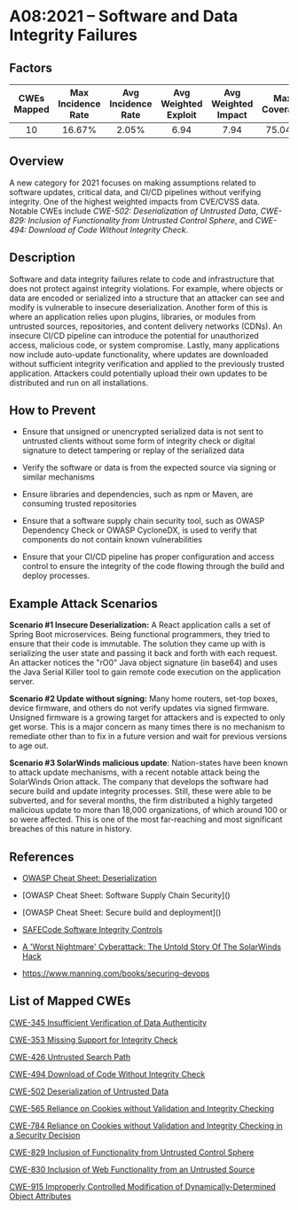 # A08:2021 – Software and Data Integrity Failures

## Factors

| CWEs Mapped | Max Incidence Rate | Avg Incidence Rate | Avg Weighted Exploit | Avg Weighted Impact | Max Coverage | Avg Coverage | Total Occurrences | Total CVEs |
|:-------------:|:--------------------:|:--------------------:|:--------------:|:--------------:|:----------------------:|:---------------------:|:-------------------:|:------------:|
| 10          | 16.67%             | 2.05%              | 6.94                 | 7.94                | 75.04%       | 45.35%       | 47,972            | 1,152      |

## Overview

A new category for 2021 focuses on making assumptions related to
software updates, critical data, and CI/CD pipelines without verifying
integrity. One of the highest weighted impacts from CVE/CVSS data.
Notable CWEs include *CWE-502: Deserialization of Untrusted Data*,
*CWE-829: Inclusion of Functionality from Untrusted Control Sphere*, and
*CWE-494: Download of Code Without Integrity Check*.

## Description 

Software and data integrity failures relate to code and infrastructure
that does not protect against integrity violations. For example, where
objects or data are encoded or serialized into a structure that an
attacker can see and modify is vulnerable to insecure deserialization.
Another form of this is where an application relies upon plugins,
libraries, or modules from untrusted sources, repositories, and content
delivery networks (CDNs). An insecure CI/CD pipeline can introduce the
potential for unauthorized access, malicious code, or system compromise.
Lastly, many applications now include auto-update functionality, where
updates are downloaded without sufficient integrity verification and
applied to the previously trusted application. Attackers could
potentially upload their own updates to be distributed and run on all
installations.

## How to Prevent

-   Ensure that unsigned or unencrypted serialized data is not sent to
    untrusted clients without some form of integrity check or digital
    signature to detect tampering or replay of the serialized data

-   Verify the software or data is from the expected source via signing
    or similar mechanisms

-   Ensure libraries and dependencies, such as npm or Maven, are
    consuming trusted repositories

-   Ensure that a software supply chain security tool, such as OWASP
    Dependency Check or OWASP CycloneDX, is used to verify that
    components do not contain known vulnerabilities

-   Ensure that your CI/CD pipeline has proper configuration and access
    control to ensure the integrity of the code flowing through the
    build and deploy processes.

## Example Attack Scenarios

**Scenario #1 Insecure Deserialization:** A React application calls a
set of Spring Boot microservices. Being functional programmers, they
tried to ensure that their code is immutable. The solution they came up
with is serializing the user state and passing it back and forth with
each request. An attacker notices the "rO0" Java object signature (in base64) and
uses the Java Serial Killer tool to gain remote code execution on the
application server.

**Scenario #2 Update without signing:** Many home routers, set-top
boxes, device firmware, and others do not verify updates via signed
firmware. Unsigned firmware is a growing target for attackers and is
expected to only get worse. This is a major concern as many times there
is no mechanism to remediate other than to fix in a future version and
wait for previous versions to age out.

**Scenario #3 SolarWinds malicious update**: Nation-states have been
known to attack update mechanisms, with a recent notable attack being
the SolarWinds Orion attack. The company that develops the software had
secure build and update integrity processes. Still, these were able to
be subverted, and for several months, the firm distributed a highly
targeted malicious update to more than 18,000 organizations, of which
around 100 or so were affected. This is one of the most far-reaching and
most significant breaches of this nature in history.

## References

-   [OWASP Cheat Sheet: Deserialization](
    <https://www.owasp.org/index.php/Deserialization_Cheat_Sheet>)

-   \[OWASP Cheat Sheet: Software Supply Chain Security\]()

-   \[OWASP Cheat Sheet: Secure build and deployment\]()

-   [SAFECode Software Integrity Controls](
    https://safecode.org/publication/SAFECode_Software_Integrity_Controls0610.pdf)

-   [A 'Worst Nightmare' Cyberattack: The Untold Story Of The
    SolarWinds
    Hack](<https://www.npr.org/2021/04/16/985439655/a-worst-nightmare-cyberattack-the-untold-story-of-the-solarwinds-hack>)

-   <https://www.manning.com/books/securing-devops>

## List of Mapped CWEs

[CWE-345 Insufficient Verification of Data Authenticity](https://cwe.mitre.org/data/definitions/345.html)

[CWE-353 Missing Support for Integrity Check](https://cwe.mitre.org/data/definitions/353.html)

[CWE-426 Untrusted Search Path](https://cwe.mitre.org/data/definitions/426.html)

[CWE-494 Download of Code Without Integrity Check](https://cwe.mitre.org/data/definitions/494.html)

[CWE-502 Deserialization of Untrusted Data](https://cwe.mitre.org/data/definitions/502.html)

[CWE-565 Reliance on Cookies without Validation and Integrity Checking](https://cwe.mitre.org/data/definitions/565.html)

[CWE-784 Reliance on Cookies without Validation and Integrity Checking in
a Security Decision](https://cwe.mitre.org/data/definitions/784.html)

[CWE-829 Inclusion of Functionality from Untrusted Control Sphere](https://cwe.mitre.org/data/definitions/829.html)

[CWE-830 Inclusion of Web Functionality from an Untrusted Source](https://cwe.mitre.org/data/definitions/830.html)

[CWE-915 Improperly Controlled Modification of Dynamically-Determined Object Attributes](https://cwe.mitre.org/data/definitions/915.html)
